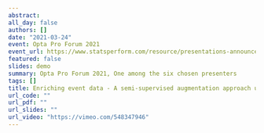 ```yaml
---
abstract: 
all_day: false
authors: []
date: "2021-03-24"
event: Opta Pro Forum 2021
event_url: https://www.statsperform.com/resource/presentations-announced-for-the-2021-pro-forum/
featured: false
slides: demo
summary: Opta Pro Forum 2021, One among the six chosen presenters
tags: []
title: Enriching event data - A semi-supervised augmentation approach using location information
url_code: ""
url_pdf: ""
url_slides: ""
url_video: "https://vimeo.com/548347946"
---
```



